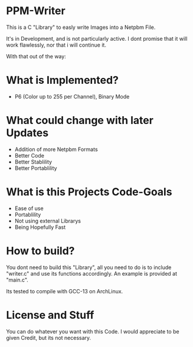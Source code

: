 # PPM-Writer
This is a C "Library" to easly write Images into a Netpbm File.

It's in Development, and is not particularly active.
I dont promise that it will work flawlessly, nor that i will continue it.

With that out of the way:

# What is Implemented?
- P6 (Color up to 255 per Channel), Binary Mode

# What could change with later Updates
- Addition of more Netpbm Formats
- Better Code
- Better Stablility
- Better Portablility

# What is this Projects Code-Goals
- Ease of use
- Portablility
- Not using external Librarys
- Being Hopefully Fast

# How to build?
You dont need to build this "Library", all you need to do is to include "writer.c" and use its functions accordingly.
An example is provided at "main.c".

Its tested to compile with GCC-13 on ArchLinux.

# License and Stuff
You can do whatever you want with this Code.
I would appreciate to be given Credit, but its not necessary.